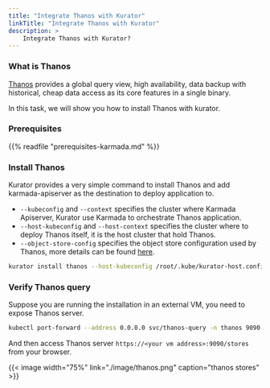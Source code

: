 ```yaml
---
title: "Integrate Thanos with Kurator"
linkTitle: "Integrate Thanos with Kurator"
description: >
    Integrate Thanos with Kurator?
---
```


### What is Thanos

[Thanos](https://thanos.io) provides a global query view, high availability, data backup with historical, cheap data access as its core features in a single binary.

In this task, we will show you how to install Thanos with kurator.

### Prerequisites

{{% readfile "prerequisites-karmada.md" %}}

### Install Thanos

Kurator provides a very simple command to install Thanos and add karmada-apiserver as the destination to deploy application to.
    
- `--kubeconfig` and `--context` specifies the cluster where Karmada Apiserver, Kurator use Karmada to orchestrate Thanos application.
- `--host-kubeconfig` and `--host-context` specifies the cluster where to deploy Thanos itself, it is the host cluster that hold Thanos.
- `--object-store-config` specifies the object store configuration used by Thanos, more details can be found [here](https://prometheus-operator.dev/docs/operator/thanos/#configuring-thanos-object-storage).

```bash
kurator install thanos --host-kubeconfig /root/.kube/kurator-host.config --host-context kurator-host --object-store-config /root/thanos/thanos-config.yaml
```

### Verify Thanos query

Suppose you are running the installation in an external VM, you need to expose Thanos server. 

```bash
kubectl port-forward --address 0.0.0.0 svc/thanos-query -n thanos 9090:9090 --kubeconfig /root/.kube/kurator-host.config --context kurator-host
```

And then access Thanos server `https://<your vm address>:9090/stores` from your browser.

{{< image width="75%"
    link="./image/thanos.png"
    caption="thanos stores"
    >}}
